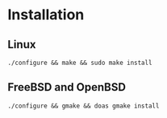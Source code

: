 # Installation
## Linux
```
./configure && make && sudo make install
```
## FreeBSD and OpenBSD
```
./configure && gmake && doas gmake install
```